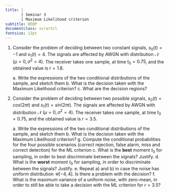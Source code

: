 ```yaml
---
title: | 
       | Seminar 3
       | Maximum Likelihood criterion
subtitle: DEDP
documentclass: scrartcl
fontsize: 12pt
---
```


1. Consider the problem of deciding between two constant signals, $s_0(t) = -1$ and $s_1(t) = 4$.
The signals are affected by AWGN with distribution $\mathcal{N}\;(\mu=0, \sigma^2=4)$.
The receiver takes one sample, at time $t_0 = 0.75$, and the obtained value is $r = 1.8$.

    a. Write the expressions of the two conditional distributions of the sample, and sketch them
    b. What is the decision taken with the Maximum Likelihood criterion?
    c. What are the decision regions?

1. Consider the problem of deciding between two possible signals, $s_0(t) = cos(2 \pi t)$ and $s_1(t) = sin(2 \pi t)$.
The signals are affected by AWGN with distribution $\mathcal{N}\;(\mu=0, \sigma^2=4)$.
The receiver takes one sample, at time $t_0 = 0.75$, and the obtained value is $r = 3.5$.

    a. Write the expressions of the two conditional distributions of the sample, and sketch them
    b. What is the decision taken with the Maximum Likelihood criterion?
    g. Compute the conditional probabilities for the four possible scenarios (correct rejection, false alarm, miss and correct detection) for the ML criterion
    c. What is the **best** moment $t_0$ for sampling, in order to best discriminate between the signals? Justify.
    d. What is the **worst** moment $t_0$ for sampling, in order to discriminate between the signals? Justify.
    e. Repeat a) and b) in case the noise has uniform distribution $\mathcal{U}[-4,4]$. Is there a problem with the decision?
    f. What is the maximum variance of a uniform noise, with zero-mean, in order to still be able to take a decision 
    with the ML criterion for $r = 3.5$?
	

